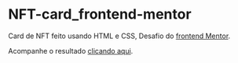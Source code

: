 # NFT-card_frontend-mentor


<p>Card de NFT feito usando HTML e CSS, Desafio do <a href="https://www.frontendmentor.io/challenges/nft-preview-card-component-SbdUL_w0U" target="_blank">frontend Mentor</a>.</p>

<p>Acompanhe o resultado <a href="https://arcfives.github.io/NFT-card_frontend-mentor/">clicando aqui</a>.</p>

